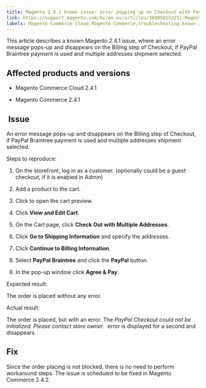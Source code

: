 ```yaml
---
title: Magento 2.4.1 known issue: error popping up on Checkout with PayPal Braintree  
link: https://support.magento.com/hc/en-us/articles/360050253211-Magento-2-4-1-known-issue-error-popping-up-on-Checkout-with-PayPal-Braintree-
labels: Magento Commerce Cloud,Magento Commerce,troubleshooting,known issues,2.4.1,PayPal Braintree
---
```


This article describes a known Magento 2.4.1 issue, where an error message pops-up and disappears on the Billing step of Checkout, if PayPal Braintree payment is used and multiple addresses shipment selected.

## Affected products and versions

* Magento Commerce Cloud 2.4.1

* Magento Commerce 2.4.1

##  Issue

An error message pops-up and disappears on the Billing step of Checkout, if PayPal Braintree payment is used and multiple addresses shipment selected.

Steps to reproduce:

1. On the storefront, log in as a customer. (optionally could be a guest checkout, if it is enabled in Admin)

1. Add a product to the cart.

1. Click to open the cart preview.

1. Click **View and Edit Cart**.

10. On the Cart page, click **Check Out with Multiple Addresses**.

12. Click **Go to Shipping Information** and specify the addresses.

14. Click **Continue to Billing Information**.

16. Select **PayPal Braintree** and click the **PayPal** button.

18. In the pop-up window click **Agree & Pay**.

Expected result:

The order is placed without any error.

Actual result:

The order is placed, but with an error. The *PayPal Checkout could not be initialized. Please contact store owner*.  error is displayed for a second and disappears.

## Fix

Since the order placing is not blocked, there is no need to perform workaround steps. The issue is scheduled to be fixed in Magento Commerce 2.4.2.

